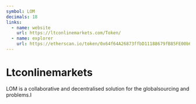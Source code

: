 ```yaml
---
symbol: LOM
decimals: 18
links:
  - name: website
    url: https://ltconlinemarkets.com/Token/
  - name: explorer
    url: https://etherscan.io/token/0x64f64A26873ffbD11188679fB85FE00b6a2DdE27
---
```


# Ltconlinemarkets

LOM is a collaborative and decentralised solution for the globalsourcing and problems.I

